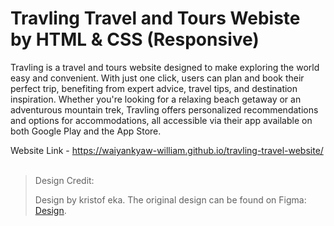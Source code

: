 # Travling Travel and Tours Webiste by HTML & CSS (Responsive)

Travling is a travel and tours website designed to make exploring the world easy and convenient. With just one click, users can plan and book their perfect trip, benefiting from expert advice, travel tips, and destination inspiration. Whether you're looking for a relaxing beach getaway or an adventurous mountain trek, Travling offers personalized recommendations and options for accommodations, all accessible via their app available on both Google Play and the App Store.

Website Link - https://waiyankyaw-william.github.io/travling-travel-website/
<br>
<br>

> Design Credit:
>
> Design by kristof eka. The original design can be found on Figma: [Design](https://www.figma.com/community/file/1161298959495777934/travling-travel-website-landing-page).

